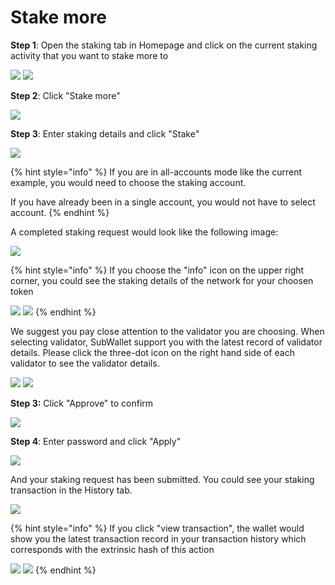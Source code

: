 # Stake more

**Step 1**: Open the staking tab in Homepage and click on the current staking activity that you want to stake more to

![](<../../.gitbook/assets/image (249).png>) ![](<../../.gitbook/assets/image (258).png>)



**Step 2**: Click "Stake more"

![](<../../.gitbook/assets/image (234).png>)

**Step 3**: Enter staking details and click "Stake"&#x20;

![](<../../.gitbook/assets/image (267).png>)

{% hint style="info" %}
If you are in all-accounts mode like the current example, you would need to choose the staking account.&#x20;

If you have already been in a single account, you would not have to select account.
{% endhint %}

A completed staking request would look like the following image:

![](<../../.gitbook/assets/image (250).png>)

{% hint style="info" %}
If you choose the "info" icon on the upper  right corner, you could see the staking details of the network for your choosen token

![](<../../.gitbook/assets/image (144).png>) ![](<../../.gitbook/assets/image (255).png>)
{% endhint %}

We suggest you pay close attention to the validator you are choosing. When selecting validator, SubWallet support you with the latest record of validator details. Please click the three-dot icon on the right hand side of each validator to see the validator details.

![](<../../.gitbook/assets/image (236).png>) ![](<../../.gitbook/assets/image (248).png>)

**Step 3:** Click "Approve" to confirm

![](<../../.gitbook/assets/image (261).png>)

**Step 4**: Enter password and click "Apply"

![](<../../.gitbook/assets/image (263).png>)

And your staking request has been submitted. You could see your staking transaction in the History tab.

![](<../../.gitbook/assets/image (259).png>)

{% hint style="info" %}
If you click "view transaction", the wallet would show you the latest transaction record in your transaction history which corresponds with the extrinsic hash of this action

![](<../../.gitbook/assets/image (252).png>) ![](<../../.gitbook/assets/image (23).png>)
{% endhint %}

